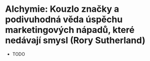 # Alchymie: Kouzlo značky a podivuhodná věda úspěchu marketingových nápadů, které nedávají smysl (Rory Sutherland)
* TODO
